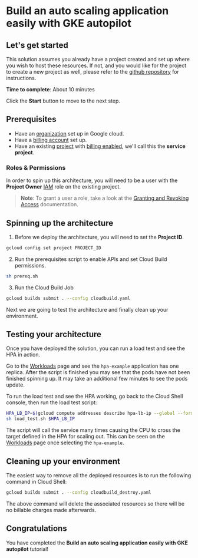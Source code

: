 # Build an auto scaling application easily with GKE autopilot

## Let's get started 

This solution assumes you already have a project created and set up where you
wish to host these resources. If not, and you would like for the project to
create a new project as well, please refer to the [github
repository][1] for instructions.

**Time to complete**: About 10 minutes

Click the **Start** button to move to the next step.

## Prerequisites 

- Have an [organization][2] set up in Google cloud.
- Have a [billing account][3] set up.
- Have an existing [project][4] with [billing
  enabled][5], we'll call this the **service project**.

### Roles & Permissions 

In order to spin up this architecture, you will need to be a user with the
**Project Owner** [IAM][6] role on the existing project.

> __Note__: To grant a user a role, take a look at the [Granting and Revoking Access][7] documentation.

## Spinning up the architecture 

1. Before we deploy the architecture, you will need to set the **Project ID**.

```bash
gcloud config set project PROJECT_ID
```

2. Run the prerequisites script to enable APIs and set Cloud Build permissions.

```bash
sh prereq.sh
```

3. Run the Cloud Build Job

```bash
gcloud builds submit . --config cloudbuild.yaml
```

Next we are going to test the architecture and finally clean up your environment. 

## Testing your architecture 

Once you have deployed the solution, you can run a load test and see the HPA in
action.

Go to the [Workloads][8] page and see the `hpa-example` application
has one replica. After the script is finished you may see that the pods have not
been finished spinning up. It may take an additional few minutes to see the pods
update.

To run the load test and see the HPA working, go back to the Cloud Shell
console, then run the load test script:

```bash
HPA_LB_IP=$(gcloud compute addresses describe hpa-lb-ip --global --format='value(address)')
sh load_test.sh $HPA_LB_IP
```

The script will call the service many times causing the CPU to cross the target
defined in the HPA for scaling out. This can be seen on the
[Workloads][8] page once selecting the `hpa-example`.

## Cleaning up your environment 

The easiest way to remove all the deployed resources is to run the following
command in Cloud Shell:

```bash
gcloud builds submit . --config cloudbuild_destroy.yaml
```

The above command will delete the associated resources so there will be no
billable charges made afterwards.

## Congratulations 

You have completed the **Build an auto scaling application easily with GKE
autopilot** tutorial!

[1]: https://github.com/googlestaging/deploystack-gcs-to-bq-with-least-privileges
[2]: https://cloud.google.com/resource-manager/docs/creating-managing-organization
[3]: https://cloud.google.com/billing/docs/how-to/manage-billing-account
[4]: https://cloud.google.com/resource-manager/docs/creating-managing-projects
[5]: https://cloud.google.com/billing/docs/how-to/modify-project
[6]: https://cloud.google.com/iam
[7]: https://cloud.google.com/iam/docs/granting-changing-revoking-access#grant-single-role
[8]: https://console.cloud.google.com/kubernetes/workload/overview

